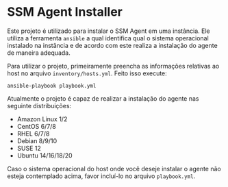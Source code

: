 # SSM Agent Installer

Este projeto é utilizado para instalar o SSM Agent em uma instância. Ele utiliza a ferramenta ```ansible``` a qual identifica qual o sistema operacional instalado na instância e de acordo com este realiza a instalação do agente de maneira adequada.

Para utilizar o projeto, primeiramente preencha as informações relativas ao host no arquivo ```inventory/hosts.yml```. Feito isso execute:

```ansible-playbook playbook.yml```

Atualmente o projeto é capaz de realizar a instalação do agente nas seguinte distribuições:

  * Amazon Linux 1/2
  * CentOS 6/7/8
  * RHEL 6/7/8
  * Debian 8/9/10
  * SUSE 12
  * Ubuntu 14/16/18/20

Caso o sistema operacional do host onde você deseje instalar o agente não esteja contemplado acima, favor incluí-lo no arquivo ```playbook.yml```.